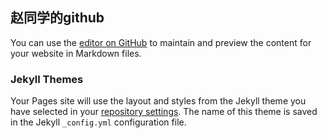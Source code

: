 ## 赵同学的github
You can use the [editor on GitHub](https://github.com/zhaoweicheng/Image-scene-classification/edit/master/README.md) to maintain and preview the content for your website in Markdown files.




### Jekyll Themes

Your Pages site will use the layout and styles from the Jekyll theme you have selected in your [repository settings](https://github.com/zhaoweicheng/Image-scene-classification/settings). The name of this theme is saved in the Jekyll `_config.yml` configuration file.


